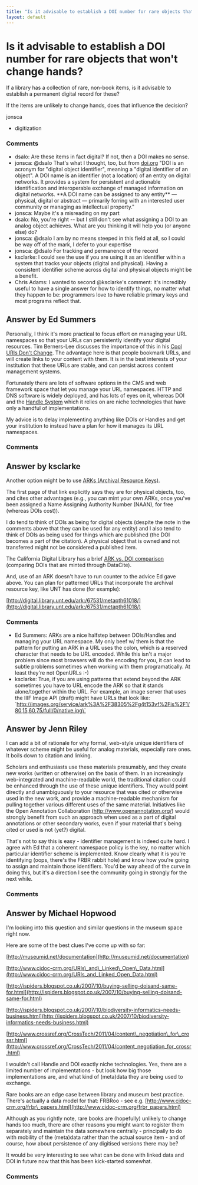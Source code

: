 ```yaml
---
title: "Is it advisable to establish a DOI number for rare objects that won't change hands?"
layout: default
---
```

Is it advisable to establish a DOI number for rare objects that won't change hands?
=====================
If a library has a collection of rare, non-book items, is it advisable
to establish a permanent digital record for these?

If the items are unlikely to change hands, does that influence the
decision?

jonsca

<ul class="tags"><li class="tag">digitization</li></ul>

### Comments ###
* dsalo: Are these items in fact digital? If not, then a DOI makes no sense.
* jonsca: @dsalo That's what I thought, too, but from
[doi.org](http://www.doi.org/doi\_handbook/1\_Introduction.html) "DOI is
an acronym for "digital object identifier", meaning a "digital
identifier of an object". A DOI name is an identifier (not a location)
of an entity on digital networks. It provides a system for persistent
and actionable identification and interoperable exchange of managed
information on digital networks. \*\*A DOI name can be assigned to any
entity\*\* — physical, digital or abstract — primarily forring with an
interested user community or managing as intellectual property."
* jonsca: Maybe it's a misreading on my part
* dsalo: No, you're right -- but I still don't see what assigning a DOI to an
analog object achieves. What are you thinking it will help you (or
anyone else) do?
* jonsca: @dsalo I am by no means steeped in this field at all, so I could be way
off of the mark, I defer to your expertise
* jonsca: @dsalo For tracking and permanence of the record
* ksclarke: I could see the use if you are using it as an identifier within a system
that tracks your objects (digital and physical). Having a consistent
identifier scheme across digital and physical objects might be a
benefit.
* Chris Adams: I wanted to second @ksclarke's comment: it's incredibly useful to have a
single answer for how to identify things, no matter what they happen to
be: programmers love to have reliable primary keys and most programs
reflect that.


Answer by Ed Summers
----------------
Personally, I think it's more practical to focus effort on managing your
URL namespaces so that your URLs can persistently identify your digital
resources. Tim Berners-Lee discusses the importance of this in his [Cool
URIs Don't Change](http://www.w3.org/Provider/Style/URI.html). The
advantage here is that people bookmark URLs, and will create links to
your content with them. It is in the best interests of your institution
that these URLs are stable, and can persist across content management
systems.

Fortunately there are lots of software options in the CMS and web
framework space that let you manage your URL namespaces. HTTP and DNS
software is widely deployed, and has lots of eyes on it, whereas DOI and
the [Handle System](http://www.handle.net/) which it relies on are niche
technologies that have only a handful of implementations.

My advice is to delay implementing anything like DOIs or Handles and get
your institution to instead have a plan for how it manages its URL
namespaces.

### Comments ###

Answer by ksclarke
----------------
Another option might be to use [ARKs (Archival Resource
Keys)](https://confluence.ucop.edu/display/Curation/ARK).

The first page of that link explicitly says they are for physical
objects, too, and cites other advantages (e.g., you can mint your own
ARKs, once you've been assigned a Name Assigning Authority Number
(NAAN), for free (whereas DOIs cost)).

I do tend to think of DOIs as being for digital objects (despite the
note in the comments above that they can be used for any entity) and I
also tend to think of DOIs as being used for things which are published
(the DOI becomes a part of the citation). A physical object that is
owned and not transferred might not be considered a published item.

The California Digital Library has a brief [ARK vs. DOI
comparison](http://www.cdlib.org/services/uc3/ezid/doi_ark.html)
(comparing DOIs that are minted through DataCite).

And, use of an ARK doesn't have to run counter to the advice Ed gave
above. You can plan for patterned URLs that incorporate the archival
resource key, like UNT has done (for example):

[http://digital.library.unt.edu/ark:/67531/metapth61018/](http://digital.library.unt.edu/ark:/67531/metapth61018/)

### Comments ###
* Ed Summers: ARKs are a nice halfstep between DOIs/Handles and managing your URL
namespace. My only beef w/ them is that the pattern for putting an ARK
in a URL uses the colon, which is a reserved character that needs to be
URL encoded. While this isn't a major problem since most browsers will
do the encoding for you, it can lead to subtle problems sometimes when
working with them programatically. At least they're not OpenURLs :-)
* ksclarke: True, if you are using patterns that extend beyond the ARK sometimes you
have to URL encode the ARK so that it stands alone/together within the
URL. For example, an image server that uses the IIIF Image API (draft)
might have URLs that look like:
\`http://images.org/service/ark%3A%2F38305%2Fg4t153vf%2Fis%2F1/80,15,60,75/full/0/native.jpg\`

Answer by Jenn Riley
----------------
I can add a bit of rationale for why formal, web-style unique
identifiers of whatever scheme might be useful for analog materials,
especially rare ones. It boils down to citation and linking.

Scholars and enthusiasts use these materials presumably, and they create
new works (written or otherwise) on the basis of them. In an
increasingly web-integrated and machine-readable world, the traditional
citation could be enhanced through the use of these unique identifiers.
They would point directly and unambiguously to your resource that was
cited or otherwise used in the new work, and provide a machine-readable
mechanism for pulling together various different uses of the same
material. Initiatives like the Open Annotation Collaboration
(http://www.openannotation.org/) would strongly benefit from such an
approach when used as a part of digital annotations or other secondary
works, even if your material that's being cited or used is not (yet?)
digital.

That's not to say this is easy - identifier management is indeed quite
hard. I agree with Ed that a coherent namespace policy is the key, no
matter which particular identifier scheme is implemented. Know clearly
what it is you're identifying (oops, there's the FRBR rabbit hole) and
know how you're going to assign and maintain those identifiers. You'd be
way ahead of the curve in doing this, but it's a direction I see the
community going in strongly for the next while.

### Comments ###

Answer by Michael Hopwood
----------------
I'm looking into this question and similar questions in the museum space
right now.

Here are some of the best clues I've come up with so far:

[http://museumid.net/documentation](http://museumid.net/documentation)

[http://www.cidoc-crm.org/URIs\_and\_Linked\_Open\_Data.html](http://www.cidoc-crm.org/URIs_and_Linked_Open_Data.html)

[http://ispiders.blogspot.co.uk/2007/10/buying-selling-doisand-same-for.html](http://ispiders.blogspot.co.uk/2007/10/buying-selling-doisand-same-for.html)

[http://ispiders.blogspot.co.uk/2007/10/biodiversity-informatics-needs-business.html](http://ispiders.blogspot.co.uk/2007/10/biodiversity-informatics-needs-business.html)

[http://www.crossref.org/CrossTech/2011/04/content\_negotiation\_for\_crossr.html](http://www.crossref.org/CrossTech/2011/04/content_negotiation_for_crossr.html)

I wouldn't call Handle and DOI exactly niche technologies. Yes, there
are a limited number of implementations - but look how big those
implementations are, and what kind of (meta)data they are being used to
exchange.

Rare books are an edge case between library and museum best practice.
There's actually a data model for that: FRBRoo - see e.g.
[http://www.cidoc-crm.org/frbr\_papers.html](http://www.cidoc-crm.org/frbr_papers.html)

Although as you rightly note, rare books are (hopefully) unlikely to
change hands too much, there are other reasons you might want to
register them separately and maintain the data somewhere centrally -
principally to do with mobility of the (meta)data rather than the actual
source item - and of course, how about persistence of any digitised
versions there may be?

It would be very interesting to see what can be done with linked data
and DOI in future now that this has been kick-started somewhat.

### Comments ###

